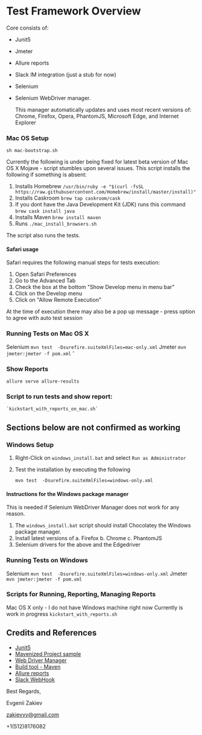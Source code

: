 # Test Framework Overview
Core consists of:
 - Junit5
 - Jmeter
 - Allure reports
 - Slack IM integration (just a stub for now)
 - Selenium
 - Selenium WebDriver manager.
     
    This manager automatically updates and uses most recent versions of:
    Chrome, Firefox, Opera, PhantomJS, Microsoft Edge, and Internet Explorer

### Mac OS Setup

   ```
   sh mac-bootstrap.sh
   ```
Currently the following is under being fixed for latest beta version of Mac OS X Mojave - script stumbles upon several issues.
This script installs the following if something is absent:

1. Installs Homebrew `/usr/bin/ruby -e "$(curl -fsSL https://raw.githubusercontent.com/Homebrew/install/master/install)"`
2. Installs Caskroom `brew tap caskroom/cask`
3. If you dont have the Java Development Kit (JDK) runs this command `brew cask install java`
4. Installs Maven `brew install maven`
5. Runs `./mac_install_browsers.sh`

The script also runs the tests.

#### Safari usage

Safari requires the following manual steps for tests execution:

1. Open Safari Preferences
2. Go to the Advanced Tab
3. Check the box at the bottom "Show Develop menu in menu bar"
4. Click on the Develop menu 
5. Click on "Allow Remote Execution"

At the time of execution there may also be a pop up message - press option to agree with auto test session

### Running Tests on Mac OS X
   Selenium `mvn test  -Dsurefire.suiteXmlFiles=mac-only.xml`
   Jmeter `mvn jmeter:jmeter -f pom.xml`
'   

### Show Reports
   `allure serve allure-results`

### Script to run tests and show report:
    `kickstart_with_reports_on_mac.sh`

## Sections below are not confirmed as working 

### Windows Setup

1. Right-Click on `windows_install.bat` and select `Run as Administrator`
2. Test the installation by executing the following

   `mvn test  -Dsurefire.suiteXmlFiles=windows-only.xml`
#### Instructions for the Windows package manager
This is needed if Selenium WebDriver Manager does not work for any reason.

1. The `windows_install.bat` script should install Chocolatey the Windows package manager.
2. Install latest versions of 
    a. Firefox
    b. Chrome
    c. PhantomJS
3. Selenium drivers for the above and the Edgedriver   
   
### Running Tests on Windows
   Selenium `mvn test  -Dsurefire.suiteXmlFiles=windows-only.xml`
   Jmeter `mvn jmeter:jmeter -f pom.xml`
      
### Scripts for Running, Reporting, Managing Reports
   Mac OS X only - I do not have Windows machine right now
   Currently is work in progress
   `kickstart_with_reports.sh`
   
## Credits and References
 - [Junit5](https://www.junit.org)
 - [Mavenized Project sample](https://github.com/lazycoderio/Basic-Selenium-Java)
 - [Web Driver Manager](https://github.com/bonigarcia/webdrivermanager)
 - [Build tool - Maven](https://maven.apache.org)
 - [Allure reports](https://docs.qameta.io/allure/#_about)
 - [Slack WebHook](https://github.com/gpedro/slack-webhook)
 
Best Regards,

Evgenii Zakiev

zakievvv@gmail.com

+1(512)8176082
 
    
